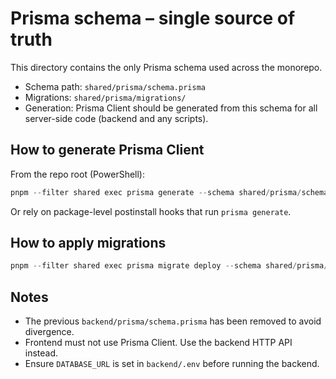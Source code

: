 # Prisma schema – single source of truth

This directory contains the only Prisma schema used across the monorepo.

- Schema path: `shared/prisma/schema.prisma`
- Migrations: `shared/prisma/migrations/`
- Generation: Prisma Client should be generated from this schema for all server-side code (backend and any scripts).

## How to generate Prisma Client

From the repo root (PowerShell):

```powershell
pnpm --filter shared exec prisma generate --schema shared/prisma/schema.prisma
```

Or rely on package-level postinstall hooks that run `prisma generate`.

## How to apply migrations

```powershell
pnpm --filter shared exec prisma migrate deploy --schema shared/prisma/schema.prisma
```

## Notes

- The previous `backend/prisma/schema.prisma` has been removed to avoid divergence.
- Frontend must not use Prisma Client. Use the backend HTTP API instead.
- Ensure `DATABASE_URL` is set in `backend/.env` before running the backend.
